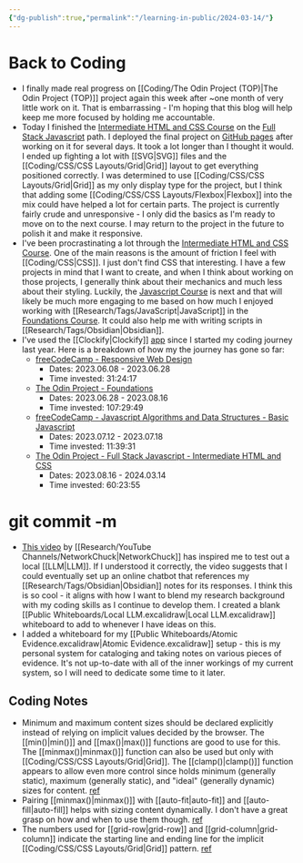 ```yaml
---
{"dg-publish":true,"permalink":"/learning-in-public/2024-03-14/"}
---
```


# Back to Coding
- I finally made real progress on [[Coding/The Odin Project (TOP)\|The Odin Project (TOP)]] project again this week after ~one month of very little work on it. That is embarrassing - I'm hoping that this blog will help keep me more focused by holding me accountable.
- Today I finished the [Intermediate HTML and CSS Course](https://www.theodinproject.com/paths/full-stack-javascript/courses/intermediate-html-and-css) on the [Full Stack Javascript](https://www.theodinproject.com/paths/full-stack-javascript) path. I deployed the final project on [GitHub pages](https://fliph19switch.github.io/admin-dashboard/) after working on it for several days. It took a lot longer than I thought it would. I ended up fighting a lot with [[SVG\|SVG]] files and the [[Coding/CSS/CSS Layouts/Grid\|Grid]] layout to get everything positioned correctly. I was determined to use [[Coding/CSS/CSS Layouts/Grid\|Grid]] as my only display type for the project, but I think that adding some [[Coding/CSS/CSS Layouts/Flexbox\|Flexbox]] into the mix could have helped a lot for certain parts. The project is currently fairly crude and unresponsive - I only did the basics as I'm ready to move on to the next course. I may return to the project in the future to polish it and make it responsive.
- I've been procrastinating a lot through the [Intermediate HTML and CSS Course](https://www.theodinproject.com/paths/full-stack-javascript/courses/intermediate-html-and-css). One of the main reasons is the amount of friction I feel with [[Coding/CSS\|CSS]]. I just don't find CSS that interesting. I have a few projects in mind that I want to create, and when I think about working on those projects, I generally think about their mechanics and much less about their styling. Luckily, the [Javascript Course](https://www.theodinproject.com/paths/full-stack-javascript/courses/javascript) is next and that will likely be much more engaging to me based on how much I enjoyed working with [[Research/Tags/JavaScript\|JavaScript]] in the [Foundations Course](https://www.theodinproject.com/paths/foundations/courses/foundations). It could also help me with writing scripts in [[Research/Tags/Obsidian\|Obsidian]].
- I've used the [[Clockify\|Clockify]] [app](https://clockify.me/) since I started my coding journey last year. Here is a breakdown of how my the journey has gone so far:
	- [freeCodeCamp - Responsive Web Design](https://www.freecodecamp.org/learn/2022/responsive-web-design/)
		- Dates: 2023.06.08 - 2023.06.28
		- Time invested: 31:24:17
	- [The Odin Project - Foundations](https://www.theodinproject.com/paths/foundations/courses/foundations)
		- Dates: 2023.06.28 - 2023.08.16
		- Time invested: 107:29:49
	- [freeCodeCamp - Javascript Algorithms and Data Structures - Basic Javascript](https://www.freecodecamp.org/learn/javascript-algorithms-and-data-structures/#basic-javascript)
		- Dates: 2023.07.12 - 2023.07.18
		- Time invested: 11:39:31
	- [The Odin Project - Full Stack Javascript - Intermediate HTML and CSS](https://www.theodinproject.com/paths/full-stack-javascript/courses/intermediate-html-and-css)
		- Dates: 2023.08.16 - 2024.03.14
		- Time invested: 60:23:55

# git commit -m
- [This video](https://www.youtube.com/watch?v=WxYC9-hBM_g) by [[Research/YouTube Channels/NetworkChuck\|NetworkChuck]] has inspired me to test out a local [[LLM\|LLM]]. If I understood it correctly, the video suggests that I could eventually set up an online chatbot that references my [[Research/Tags/Obsidian\|Obsidian]] notes for its responses. I think this is so cool - it aligns with how I want to blend my research background with my coding skills as I continue to develop them. I created a blank [[Public Whiteboards/Local LLM.excalidraw\|Local LLM.excalidraw]] whiteboard to add to whenever I have ideas on this.
- I added a whiteboard for my [[Public Whiteboards/Atomic Evidence.excalidraw\|Atomic Evidence.excalidraw]] setup - this is my personal system for cataloging and taking notes on various pieces of evidence. It's not up-to-date with all of the inner workings of my current system, so I will need to dedicate some time to it later.
## Coding Notes
- Minimum and maximum content sizes should be declared explicitly instead of relying on implicit values decided by the browser. The [[min()\|min()]] and [[max()\|max()]] functions are good to use for this. The [[minmax()\|minmax()]] function can also be used but only with [[Coding/CSS/CSS Layouts/Grid\|Grid]]. The [[clamp()\|clamp()]] function appears to allow even more control since holds minimum (generally static), maximum (generally static), and "ideal" (generally dynamic) sizes for content. [ref](https://www.theodinproject.com/lessons/node-path-intermediate-html-and-css-advanced-grid-properties)
- Pairing [[minmax()\|minmax()]] with [[auto-fit\|auto-fit]] and [[auto-fill\|auto-fill]] helps with sizing content dynamically. I don't have a great grasp on how and when to use them though. [ref](https://www.theodinproject.com/lessons/node-path-intermediate-html-and-css-advanced-grid-properties)
- The numbers used for [[grid-row\|grid-row]] and [[grid-column\|grid-column]] indicate the starting line and ending line for the implicit [[Coding/CSS/CSS Layouts/Grid\|Grid]] pattern. [ref](https://developer.mozilla.org/en-US/docs/Web/CSS/grid-column)